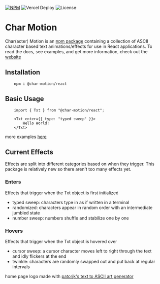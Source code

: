 [![NPM](https://nodei.co/npm/@char-motion/react.svg?style=flat&data=n,v)](https://nodei.co/npm/@char-motion/react/) ![Vercel Deploy](https://deploy-badge.vercel.app/vercel/char-motion) ![License](https://img.shields.io/badge/license-MIT-blue)

# Char Motion

Char(acter) Motion is an [npm package](https://www.npmjs.com/package/@char-motion/react) containing a collection of ASCII character based text animations/effects for use in React applications. To read the docs, see examples, and get more information, check out the [website](https://char-motion.vercel.app/)

## Installation

        npm i @char-motion/react

## Basic Usage

        import { Txt } from "@char-motion/react";

        <Txt enter={{ type: "typed sweep" }}>
            Hello World!
        </Txt>

more examples [here](https://char-motion.vercel.app/)

## Current Effects

Effects are split into different categories based on when they trigger. This package is relatively new so there aren't too many effects yet.

### Enters

Effects that trigger when the Txt object is first initialized

- typed sweep: characters type in as if written in a terminal
- randomized: characters appear in random order with an intermediate jumbled state
- number sweep: numbers shuffle and stabilize one by one

### Hovers

Effects that trigger when the Txt object is hovered over

- cursor sweep: a cursor character moves left to right through the text and idly flickers at the end
- twinkle: characters are randomly swapped out and put back at regular intervals

home page logo made with [patorjk's text to ASCII art generator](https://patorjk.com/software/taag/)

